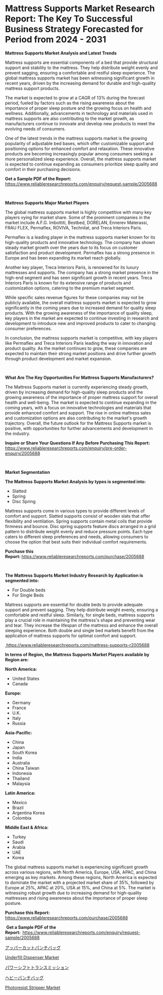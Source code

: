 <p><h1>Mattress Supports Market Research Report: The Key To Successful Business Strategy Forecasted for Period from 2024 - 2031</h1></p><p><strong>Mattress Supports Market Analysis and Latest Trends</strong></p>
<p><p>Mattress supports are essential components of a bed that provide structural support and stability to the mattress. They help distribute weight evenly and prevent sagging, ensuring a comfortable and restful sleep experience. The global mattress supports market has been witnessing significant growth in recent years, driven by the increasing demand for durable and high-quality mattress support products.</p><p>The market is expected to grow at a CAGR of 13% during the forecast period, fueled by factors such as the rising awareness about the importance of proper sleep posture and the growing focus on health and wellness. Additionally, advancements in technology and materials used in mattress supports are also contributing to the market growth, as manufacturers continue to innovate and develop new products to meet the evolving needs of consumers.</p><p>One of the latest trends in the mattress supports market is the growing popularity of adjustable bed bases, which offer customizable support and positioning options for enhanced comfort and relaxation. These innovative products are becoming increasingly popular among consumers seeking a more personalized sleep experience. Overall, the mattress supports market is expected to continue expanding as consumers prioritize sleep quality and comfort in their purchasing decisions.</p></p>
<p><strong>Get a Sample PDF of the Report:&nbsp;</strong> <a href="https://www.reliableresearchreports.com/enquiry/request-sample/2005688">https://www.reliableresearchreports.com/enquiry/request-sample/2005688</a></p>
<p>&nbsp;</p>
<p><strong>Mattress Supports Major Market Players</strong></p>
<p><p>The global mattress supports market is highly competitive with many key players vying for market share. Some of the prominent companies in the market include A.F.G. Imbottiti, Bestbed, DORELAN, Ennerev Materassi, FRAU FLEX, Permaflex, ROVIVA, Technilat, and Treca Interiors Paris.</p><p>Permaflex is a leading player in the mattress supports market known for its high-quality products and innovative technology. The company has shown steady market growth over the years due to its focus on customer satisfaction and product development. Permaflex has a strong presence in Europe and has been expanding its market reach globally.</p><p>Another key player, Treca Interiors Paris, is renowned for its luxury mattresses and supports. The company has a strong market presence in the high-end segment and has seen significant growth in recent years. Treca Interiors Paris is known for its extensive range of products and customization options, catering to the premium market segment.</p><p>While specific sales revenue figures for these companies may not be publicly available, the overall mattress supports market is expected to grow significantly in the coming years due to increased demand for quality sleep products. With the growing awareness of the importance of quality sleep, key players in the market are expected to continue investing in research and development to introduce new and improved products to cater to changing consumer preferences.</p><p>In conclusion, the mattress supports market is competitive, with key players like Permaflex and Treca Interiors Paris leading the way in innovation and product quality. As the market continues to grow, these companies are expected to maintain their strong market positions and drive further growth through product development and market expansion.</p></p>
<p>&nbsp;</p>
<p><strong>What Are The Key Opportunities For Mattress Supports Manufacturers?</strong></p>
<p><p>The Mattress Supports market is currently experiencing steady growth, driven by increasing demand for high-quality sleep products and the growing awareness of the importance of proper mattress support for overall health and well-being. The market is expected to continue expanding in the coming years, with a focus on innovative technologies and materials that provide enhanced comfort and support. The rise in online mattress sales and customization options are also contributing to the market's growth trajectory. Overall, the future outlook for the Mattress Supports market is positive, with opportunities for further advancements and development in the industry.</p></p>
<p><strong>Inquire or Share Your Questions If Any Before Purchasing This Report:</strong> <a href="https://www.reliableresearchreports.com/enquiry/pre-order-enquiry/2005688">https://www.reliableresearchreports.com/enquiry/pre-order-enquiry/2005688</a></p>
<p>&nbsp;</p>
<p><strong>Market Segmentation</strong></p>
<p><strong>The Mattress Supports Market Analysis by types is segmented into:</strong></p>
<p><ul><li>Slatted</li><li>Spring</li><li>Disc Spring</li></ul></p>
<p><p>Mattress supports come in various types to provide different levels of comfort and support. Slatted supports consist of wooden slats that offer flexibility and ventilation. Spring supports contain metal coils that provide firmness and bounce. Disc spring supports feature discs arranged in a grid pattern to distribute weight evenly and reduce pressure points. Each type caters to different sleep preferences and needs, allowing consumers to choose the option that best suits their individual comfort requirements.</p></p>
<p><strong>Purchase this Report:&nbsp;</strong><a href="https://www.reliableresearchreports.com/purchase/2005688">https://www.reliableresearchreports.com/purchase/2005688</a></p>
<p>&nbsp;</p>
<p><strong>The Mattress Supports Market Industry Research by Application is segmented into:</strong></p>
<p><ul><li>For Double beds</li><li>For Single Beds</li></ul></p>
<p><p>Mattress supports are essential for double beds to provide adequate support and prevent sagging. They help distribute weight evenly, ensuring a comfortable and restful sleep. Similarly, for single beds, mattress supports play a crucial role in maintaining the mattress's shape and preventing wear and tear. They increase the lifespan of the mattress and enhance the overall sleeping experience. Both double and single bed markets benefit from the application of mattress supports for optimal comfort and support.</p></p>
<p><a href="https://www.reliableresearchreports.com/mattress-supports-r2005688">&nbsp;https://www.reliableresearchreports.com/mattress-supports-r2005688</a></p>
<p><strong>In terms of Region, the Mattress Supports Market Players available by Region are:</strong></p>
<p>
    <p> <strong> North America: </strong>
        <ul>
            <li>United States</li>
            <li>Canada</li>
        </ul>
        </p> 
    <p> <strong> Europe: </strong>
        <ul>
            <li>Germany</li>
            <li>France</li>
            <li>U.K.</li>
            <li>Italy</li>
            <li>Russia</li>
        </ul>
        </p> 
    <p> <strong> Asia-Pacific: </strong>
        <ul>
            <li>China</li>
            <li>Japan</li>
            <li>South Korea</li>
            <li>India</li>
            <li>Australia</li>
            <li>China Taiwan</li>
            <li>Indonesia</li>
            <li>Thailand</li>
            <li>Malaysia</li>
        </ul>
        </p> 
    <p> <strong> Latin America: </strong>
        <ul>
            <li>Mexico</li>
            <li>Brazil</li>
            <li>Argentina Korea</li>
            <li>Colombia</li>
        </ul>
        </p> 
    <p> <strong> Middle East & Africa: </strong>
        <ul>
            <li>Turkey</li>
            <li>Saudi</li>
            <li>Arabia</li>
            <li>UAE</li>
            <li>Korea</li>
        </ul>
    </p>
    </p>
<p><p>The global mattress supports market is experiencing significant growth across various regions, with North America, Europe, USA, APAC, and China emerging as key markets. Among these regions, North America is expected to dominate the market with a projected market share of 35%, followed by Europe at 25%, APAC at 20%, USA at 15%, and China at 5%. The market is witnessing robust growth due to increasing demand for high-quality mattresses and rising awareness about the importance of proper sleep posture.</p></p>
<p><strong>Purchase this Report: </strong><a href="https://www.reliableresearchreports.com/purchase/2005688">https://www.reliableresearchreports.com/purchase/2005688</a></p>
<p>&nbsp;<strong>Get a Sample PDF of the Report:&nbsp;&nbsp;</strong><a href="https://www.reliableresearchreports.com/enquiry/request-sample/2005688">https://www.reliableresearchreports.com/enquiry/request-sample/2005688</a></p>
<p><strong></strong></p>
<p><p><a href="https://github.com/EmoryYundt1935/Market-Research-Report-List-1/blob/main/362054438163.md">アッパーカットパンチバッグ</a></p><p><a href="https://github.com/markusgodoy/Market-Research-Report-List-3/blob/main/underfill-dispenser-market.md">Underfill Dispenser Market</a></p><p><a href="https://medium.com/@bl2501989/%E3%83%91%E3%83%AF%E3%83%BC%E3%82%B7%E3%83%95%E3%83%88%E3%83%88%E3%83%A9%E3%83%B3%E3%82%B9%E3%83%9F%E3%83%83%E3%82%B7%E3%83%A7%E3%83%B3%E5%B8%82%E5%A0%B4-%E3%82%BF%E3%82%A4%E3%83%97-%E3%82%A2%E3%83%97%E3%83%AA%E3%82%B1%E3%83%BC%E3%82%B7%E3%83%A7%E3%83%B3-%E5%9C%B0%E7%90%86%E3%81%AB%E3%82%88%E3%82%8B%E5%8C%85%E6%8B%AC%E7%9A%84%E8%A9%95%E4%BE%A1-3d72b72d1679">パワーシフトトランスミッション</a></p><p><a href="https://github.com/mcbeesbxa270/Market-Research-Report-List-1/blob/main/506111138162.md">ヘビーパンチバッグ</a></p><p><a href="https://issuu.com/reportprime-2/docs/photoresist-stripper-market-size-2030.pptx">Photoresist Stripper Market</a></p></p>